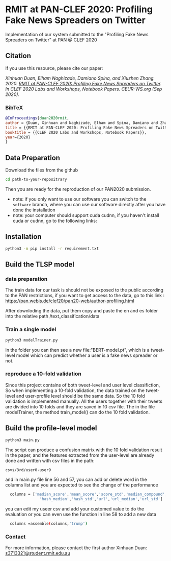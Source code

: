 # RMIT at PAN-CLEF 2020: Profiling Fake News Spreaders on Twitter

Implementation of our system submitted to the "Profiling Fake News Spreaders on Twitter" at PAN @ CLEF 2020


## Citation

If you use this resource, please cite our paper:

*Xinhuan Duan, Elham Naghizade, Damiano Spina, and Xiuzhen Zhang. 2020. [RMIT at PAN-CLEF 2020: Profiling Fake News Spreaders on Twitter](https://www.damianospina.com/publication/duan-2020-rmit/). In CLEF 2020 Labs and Workshops, Notebook Papers. CEUR-WS.org (Sep 2020).*

### BibTeX

```bibtex
@InProceedings{duan2020rmit,
author = {Duan, Xinhuan and Naghizade, Elham and Spina, Damiano and Zhang, Xiuzhen},
title = {{RMIT at PAN-CLEF 2020: Profiling Fake News Spreaders on Twitter}},
booktitle = {{CLEF 2020 Labs and Workshops, Notebook Papers}},
year={2020}
}
```


## Data Preparation

Download the files from the github

```bash
cd path-to-your-repositrary
```
Then you are ready for the reproduction of our PAN2020 submission.

 - note: if you only want to use our software you can switch to the `software` branch, where you can use our software directly after you have done the installation
 - note: your computer should support cuda cudnn, if you haven't install cuda or cudnn, go to the following links:

## Installation


```bash
python3 -m pip install -r requirement.txt
```

## Build the TLSP model

### data preparation
The train data for our task is should not be exposed to the public according to the PAN restrictions, if you want to get access to the data, go to this link : https://pan.webis.de/clef20/pan20-web/author-profiling.html

After downloding the data, put them copy and paste the en and es folder into the relative path /text_classification/data

### Train a single model

```bash
python3 modelTrainer.py
```
In the folder you can then see a new file:"BERT-model.pt", which is a tweet-level model which can predict whether a user is a fake news spreader or not.


### reproduce a 10-fold validation

Since this project contains of both tweet-level and user level classifiction, So when implementing a 10-fold validation, the data trained on the tweet-level and user-profile level should be the same data. So the 10 fold validation is implemented manually. All the users together with their tweets are divided into 10 folds and they are saved in 10 csv file. The in the file modelTrainer, the method train_model() can do the 10 fold validation. 



## Build the profile-level model

```bash
python3 main.py
```

The script can produce a confusion matrix with the 10 fold validation result in the paper, and the features extracted from the user-level are already done and written with csv files in the  path:
```bash
csvs/3rd/user0-user9
```

and in main.py file line 56 and 57, you can add or delete word in the columns list and you are expected to see the change of the performance

```bash
  columns = ['median_score','mean_score','score_std','median_compound','mean_compound','compound_std','emoji','hash',
               'hash_median','hash_std','url','url_median','url_std']
```
you can edit my useer csv and add your customed value to do the evaluation or you can even use the function in line 58 to add a new data

```bash
  columns =assemble(columns,'trump')
```


<!-- # Reproducing preliminary results
*TO-DO*
The script produce a confusion matrix with the 10-fold cross-validation results in the paper. 
The result of tweet-level prediction model is already done and written on the csv files, this process is only reading from the csv files and do the cross validation)
-->


### Contact

For more information, please contact the first author Xinhuan Duan: [s3713321@student.rmit.edu.au](mailto:s3713321@student.rmit.edu.au)

